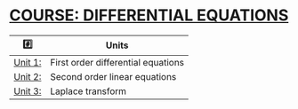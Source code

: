 # [COURSE: DIFFERENTIAL EQUATIONS](https://www.khanacademy.org/math/differential-equations)

| :hash: | Units |
|-|-|
| [Unit 1:](Unit_1) | First order differential equations |
| [Unit 2:](Unit_2) | Second order linear equations |
| [Unit 3:](Unit_3) | Laplace transform |
